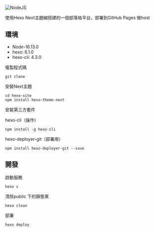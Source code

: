 
![NodeJS](https://img.shields.io/badge/node.js-6DA55F?style=for-the-badge&logo=node.js&logoColor=white)

使用Hexo Next主題縮搭建的一個部落格平台，部署到GitHub Pages 做host
## 環境
* Node-16.13.0
* hexo: 6.1.0
* hexo-cli: 4.3.0

複製程式碼
```
git clone 
```

安裝Next主題
```
cd hexo-site
npm install hexo-theme-next
```

安裝第三方套件

hexo-cli（操作）
```
npm install -g hexo-cli
```
hexo-deployer-git（部署用）
```
npm install hexo-deployer-git --save
```

## 開發
啟動服務
```
hexo s
```

清除public 下的靜態黨
```
hexo clean
```

部署
```
hexo deploy
```
